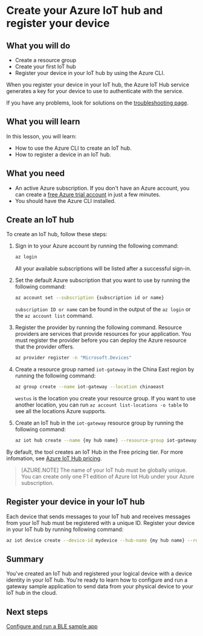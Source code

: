 <properties
    pageTitle="Create an Azure IoT hub and register your device | Azure"
    description="services: iot-hub"
    documentationcenter=""
    author="shizn"
    manager="timtl"
    tags=""
    keywords="azure iot hub, internet of things cloud, azure iot hub create device, ti sensortag, ti ble" />
<tags
    ms.assetid="2c18f5ae-e39a-48ae-a9fe-04bb595740a0"
    ms.service="iot-hub"
    ms.devlang="c"
    ms.topic="article"
    ms.tgt_pltfrm="na"
    ms.workload="na"
    ms.date="11/07/2016"
    wacn.date=""
    ms.author="xshi" />

# Create your Azure IoT hub and register your device

## What you will do

- Create a resource group
- Create your first IoT hub
- Register your device in your IoT hub by using the Azure CLI. 

When you register your device in your IoT hub, the Azure IoT Hub service generates a key for your device to use to authenticate with the service. 

If you have any problems, look for solutions on the [troubleshooting page](/documentation/articles/iot-hub-gateway-kit-c-troubleshooting.md).

## What you will learn

In this lesson, you will learn:

- How to use the Azure CLI to create an IoT hub.
- How to register a device in an IoT hub.

## What you need

- An active Azure subscription. If you don't have an Azure account, you can create a [free Azure trial account](/pricing/1rmb-trial/) in just a few minutes.
- You should have the Azure CLI installed.

## Create an IoT hub

To create an IoT hub, follow these steps:

1. Sign in to your Azure account by running the following command:

   ```bash
   az login
   ```

   All your available subscriptions will be listed after a successful sign-in.

2. Set the default Azure subscription that you want to use by running the following command:

   ```bash
   az account set --subscription {subscription id or name}
   ```

   `subscription ID or name` can be found in the output of the `az login` or the `az account list` command.

3. Register the provider by running the following command. Resource providers are services that provide resources for your application. You must register the provider before you can deploy the Azure resource that the provider offers.

   ```bash
   az provider register -n "Microsoft.Devices"
   ```

4. Create a resource group named `iot-gateway` in the China East region by running the following command:

   ```bash
   az group create --name iot-gateway --location chinaeast
   ```
   
   `westus` is the location you create your resource group. If you want to use another location, you can run `az account list-locations -o table` to see all the locations Azure supports.

5. Create an IoT hub in the `iot-gateway` resource group by running the following command:

   ```bash
   az iot hub create --name {my hub name} --resource-group iot-gateway
   ```

By default, the tool creates an IoT Hub in the Free pricing tier. For more infomation, see [Azure IoT Hub pricing](/pricing/details/iot-hub/).

> [AZURE.NOTE]
> The name of your IoT hub must be globally unique. You can create only one F1 edition of Azure Iot Hub under your Azure subscription.

## Register your device in your IoT hub

Each device that sends messages to your IoT hub and receives messages from your IoT hub must be registered with a unique ID.
Register your device in your IoT hub by running following command:

```bash
az iot device create --device-id mydevice --hub-name {my hub name} --resource-group iot-gateway
```

## Summary

You've created an IoT hub and registered your logical device with a device identity in your IoT hub. You're ready to learn how to configure and run a gateway sample application to send data from your physical device to your IoT hub in the cloud.

## Next steps
[Configure and run a BLE sample app](/documentation/articles/iot-hub-gateway-kit-c-lesson3-configure-ble-app/)
